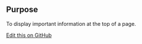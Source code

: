 ## Purpose
To display important information at the top of a page.

[Edit this on GitHub](https://github.com/wellcometrust/wellcomecollection.org/edit/master/common/views/components/PageHeader/README.md)

